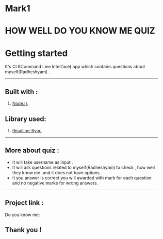 # Mark1
# HOW WELL DO YOU KNOW ME QUIZ

# Getting started

It's CLI(Command Line Interface) app which contains questions about myself(Radheshyam) .

****
## Built with :
1. [Node.js](https://nodejs.org/en/)

## Library used:

1. [Readline-Sync](https://www.npmjs.com/package/readline-sync)


********

## More about quiz :
 * It  will take username as input .
 * It will ask questions related to myself(Radheshyam) to check , how well they know me. and it does not have options.
 * It you answer is correct you will awarded with mark for each question and no negative marks for wrong answers.

*****



## Project link :
 Do you know me:

## Thank you !

